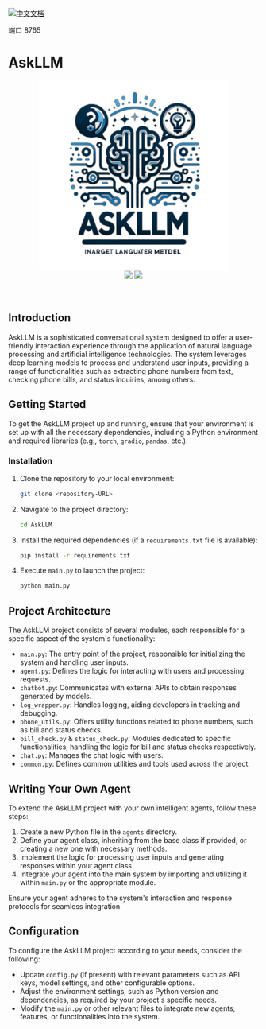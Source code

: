 [![中文文档](https://img.shields.io/badge/-中文-red?style=flat-square)](README_zh_cn.md)

端口 8765

# AskLLM

<div align=center>
<img src="asklm.png"  width="380" height="380" />
</div>
<div align=center>
    <img src="https://img.shields.io/badge/License-Apache%202.0-brightgreen.svg" />
<img src="https://img.shields.io/badge/Long-Yuan-green.svg"  />
</div>
<div>
<br>
<br>
</div>


## Introduction

AskLLM is a sophisticated conversational system designed to offer a user-friendly interaction experience through the application of natural language processing and artificial intelligence technologies. The system leverages deep learning models to process and understand user inputs, providing a range of functionalities such as extracting phone numbers from text, checking phone bills, and status inquiries, among others.

## Getting Started

To get the AskLLM project up and running, ensure that your environment is set up with all the necessary dependencies, including a Python environment and required libraries (e.g., `torch`, `gradio`, `pandas`, etc.).

### Installation

1. Clone the repository to your local environment:
    ```bash
    git clone <repository-URL>
    ```

2. Navigate to the project directory:
    ```bash
    cd AskLLM
    ```

3. Install the required dependencies (if a `requirements.txt` file is available):
    ```bash
    pip install -r requirements.txt
    ```

4. Execute `main.py` to launch the project:
    ```bash
    python main.py
    ```

## Project Architecture

The AskLLM project consists of several modules, each responsible for a specific aspect of the system's functionality:

- `main.py`: The entry point of the project, responsible for initializing the system and handling user inputs.
- `agent.py`: Defines the logic for interacting with users and processing requests.
- `chatbot.py`: Communicates with external APIs to obtain responses generated by models.
- `log_wrapper.py`: Handles logging, aiding developers in tracking and debugging.
- `phone_utils.py`: Offers utility functions related to phone numbers, such as bill and status checks.
- `bill_check.py` & `status_check.py`: Modules dedicated to specific functionalities, handling the logic for bill and status checks respectively.
- `chat.py`: Manages the chat logic with users.
- `common.py`: Defines common utilities and tools used across the project.

## Writing Your Own Agent

To extend the AskLLM project with your own intelligent agents, follow these steps:

1. Create a new Python file in the `agents` directory.
2. Define your agent class, inheriting from the base class if provided, or creating a new one with necessary methods.
3. Implement the logic for processing user inputs and generating responses within your agent class.
4. Integrate your agent into the main system by importing and utilizing it within `main.py` or the appropriate module.

Ensure your agent adheres to the system's interaction and response protocols for seamless integration.

## Configuration

To configure the AskLLM project according to your needs, consider the following:

- Update `config.py` (if present) with relevant parameters such as API keys, model settings, and other configurable options.
- Adjust the environment settings, such as Python version and dependencies, as required by your project's specific needs.
- Modify the `main.py` or other relevant files to integrate new agents, features, or functionalities into the system.
